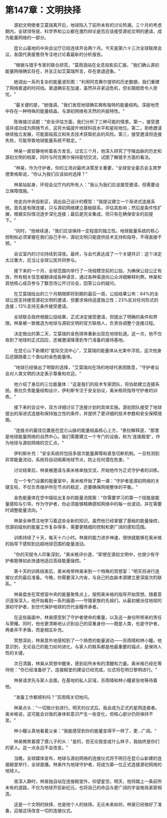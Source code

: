 # 第147章：文明抉择

　　源初文明使者艾莫瑞离开后，地球陷入了前所未有的讨论热潮。三个月的考虑期内，全球领导层、科学界和公众都在激烈辩论是否应该接受源初文明的邀请，成为能量网络的一部分。

　　昆仑山基地的中央会议厅已经连续开会两个月。今天是第六十三次全球联席会议，各国代表疲惫但专注地讨论着最新的分析报告。

　　"根据与猎手专家的联合研究，"莫雨涵站在全息投影前汇报，"我们确认源初能量网络确实存在，并且正如艾莫瑞所言，存在衰退迹象。"

　　她调出一系列复杂的能量波形图："利用阿克赛尔提供的历史数据，我们重建了网络衰退的时间线。衰退确实在加速，虽然并非紧迫危机，但长期趋势令人担忧。"

　　"最关键的是，"她强调，"我们发现地球确实拥有独特的能量结构。深层地壳中存在一种特殊的能量结晶，与源初网络有天然的共振特性。"

　　陈锋接过话题："安全评估方面，我们分析了三种可能的情景。第一，接受邀请并成功成为网络节点，这将大幅提升地球科技水平和星际地位。第二，拒绝邀请继续独立发展，可能面临孤立和失去技术获取机会的风险。第三，接受邀请但连接失败，可能导致地球能量系统不稳定。"

　　林昊一直安静地听着各方发言。过去三个月，他深入研究了守陵血脉的历史和源初文明的档案，同时与阿克赛尔保持密切交流，试图了解猎手方面的看法。

　　"林昊，作为守护者，你的立场对最终决策至关重要，"全球安全委员会主席罗德里格斯说，"你认为我们应该如何选择？"

　　林昊站起身，环视会议厅内的所有人："我认为我们应该接受邀请，但需要设立保障措施。"

　　他走向中央投影区，调出自己设计的模型："我提议建立一个渐进式连接系统。首先是有限连接，只与源初网络建立基础联系，评估其影响；然后是条件性扩展，根据实际情况逐步深化连接；最后是完全集成，但只有在确保安全的前提下。"

　　"同时，"他继续道，"我们应该保持一定程度的独立性。地球能量系统的核心控制权必须掌握在我们自己手中，源初文明只能提供技术支持和指导，不得直接干预。"

　　会议室内的讨论持续到深夜。最终，与会代表达成了一个关键共识：这个决定太过重大，应当让全球公民共同参与。

　　接下来的一个月，全球范围内举行了一场规模空前的公投。为确保公投公正有效，所有相关信息被翻译成各种语言，通过各种渠道向公众详细解释利弊。林昊和其他核心成员参与了数百场公开讨论会，回答公众的疑问。

　　在艾莫瑞给出的三个月期限即将到期的最后一周，公投结果公布：64%的全球公民支持接受源初文明的邀请，但要求保持适度独立性；23%反对任何形式的连接；13%支持无条件接受邀请。

　　全球联合政府根据公投结果，正式决定接受邀请，但提出了明确的条件和界限。林昊被一致推选为地球与源初文明的官方联络人，负责协调整个连接过程。

　　决定做出的第二天，艾莫瑞的金色球体重新出现在地球轨道。这一次，他不仅收到了地球的正式回应，还被邀请降落到专门准备的接待基地。

　　在昆仑山下新建的"星际交流中心"，艾莫瑞的能量体从光束中浮现，这次他身后还跟随着三个类似的金色能量体。

　　"地球已经做出了明智的选择，"艾莫瑞向在场的地球代表团致意，"守护者议会对人类文明的决定表示尊重和欢迎。"

　　他介绍了身后的三位能量体："这是我们的技术专家团队，将协助建立连接系统。泰拉负责能量结构设计，伊利斯专注于安全协议，奥米格将指导守护者的训练。"

　　接下来的会议中，双方详细讨论了连接计划的具体实施。源初团队接受了地球提出的渐进式连接和保持独立性的条件，并提供了更详细的技术参数和安全保障措施。

　　"连接点的最佳位置是在昆仑山脉的能量结晶核心上方，"泰拉解释道，"那里是地球能量网络的自然中心。我们需要建立一个专门的设施，称为'连接殿堂'，作为地球与源初网络的交汇点。"

　　伊利斯补充："安全系统将包括多层次能量屏障和紧急切断机制。一旦检测到异常能量流动，系统将自动隔离地球节点，防止任何潜在危害。"

　　讨论结束后，林昊被邀请与奥米格单独交流，开始他作为正式守护者的训练。

　　在一个专门设置的能量室中，奥米格开始了第一课："守护者是源初网络的关键支柱，不仅负责维护所在节点的稳定，还要确保网络整体的平衡。"

　　金色能量体在空中描绘出复杂的能量流图案："你需要学习的第一个技能是能量感知与引导。作为守护者，你必须能够精确感知网络中的每一丝波动，并在需要时调整能量流向。"

　　林昊全神贯注地学习着这些全新的知识。虽然他已经掌握了基础的能量操控，但源初级别的能量工作复杂得多，需要更精细的控制和更广阔的感知范围。

　　训练持续了十天，每天十六小时。林昊的能力进步神速，很快就能够在奥米格的指导下感知到远超地球范围的能量波动。

　　"你的天赋令人印象深刻，"奥米格评价道，"即使在源初文明中，也很少有守护者能够如此快速地适应高级能量操控。"

　　第十天的训练结束后，奥米格带林昊来到一个特殊的冥想室："明天将进行连接仪式的最后准备。今晚，你需要深入内省，与自己的血脉本源建立更深层次的联系。"

　　林昊盘坐在冥想室中央的能量聚焦点上，按照奥米格的指导开始冥想。随着意识逐渐深入，他开始看到一系列画面——守陵家族的先祖们，从最初被派往地球的源初守护者，到世代保护地球的历代金瞳传承者。

　　在这些画面中，林昊感受到了守护者使命的重量，以及这一身份所带来的责任与荣耀。同时，他也更清晰地认识到自己的双重身份——既是人类，也是守护者，两者并不矛盾，而是相互补充。

　　冥想深处，林昊意外地感知到了一个熟悉的能量波动——苏雨晴和林小瞳。他意识到，无论自己的能力如何进化，与家人的联系都是他最重要的锚点，是保持人性的关键。

　　次日清晨，林昊从冥想中醒来，感到前所未有的清醒和力量。奥米格已经在等待他："你已经准备好了。连接殿堂的建设已经完成，仪式将在明日黎明进行。"

　　林昊请求先与家人会面。在基地的私人区域，苏雨晴和林小瞳紧张地等待着他。

　　"准备工作都顺利吗？"苏雨晴关切地问。

　　林昊点头："一切按计划进行。明天的仪式后，我会成为正式的星网连接者。奥米格说，这可能会对我的身体和意识产生一些变化，但核心部分仍将保持不变。"

　　林小瞳认真地看着父亲："我能感受到你的能量变得不一样了，更...广阔。"

　　林昊微笑着摸了摸儿子的头："是的，但无论我变成什么样子，我始终是你们的家人。这一点永远不会改变。"

　　当晚，全球媒体宣布，地球与源初网络的连接仪式将于明日在昆仑山新建的连接殿堂举行，全球直播。林昊作为地球守护者，将成为第一位正式连接源初网络的地球人。

　　夜深人静时，林昊独自站在连接殿堂外，仰望星空。明天，他将踏上一条前所未有的道路，不仅为地球开启新纪元，也将自己的命运与更广阔的宇宙格局紧密相连。

　　这是一个文明的抉择，也是他个人的抉择。无论未来如何，林昊已经做好了准备，迎接这场改变一切的连接仪式。 